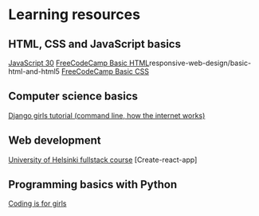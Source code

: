 # Learning resources

## HTML, CSS and JavaScript basics
[JavaScript 30](https://javascript30.com/)
[FreeCodeCamp Basic HTML](https://learn.freecodecamp.org/)responsive-web-design/basic-html-and-html5
[FreeCodeCamp Basic CSS](https://learn.freecodecamp.org/responsive-web-design/basic-css)

## Computer science basics
[Django girls tutorial (command line, how the internet works)](https://tutorial.djangogirls.org/en/)

## Web development
[University of Helsinki fullstack course](https://fullstackopen.com/en/)
[Create-react-app]

## Programming basics with Python
[Coding is for girls](https://www.youtube.com/channel/UC0hNd2uW8jTR5K3KBzRuG2A)